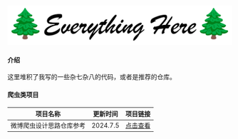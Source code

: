 ![LOGO+TITLE](RESP_IMAGES/logo+title.png)

#### 介绍
这里堆积了我写的一些杂七杂八的代码，或者是推荐的仓库。

#### 爬虫类项目

| 项目名称         | 更新时间     | 项目链接                                                                      |
|--------------|----------|---------------------------------------------------------------------------|
| 微博爬虫设计思路仓库参考 | 2024.7.5 | [点击查看](https://gitee.com/wojiaoyishang/everything-here/tree/master/Weibo) |

